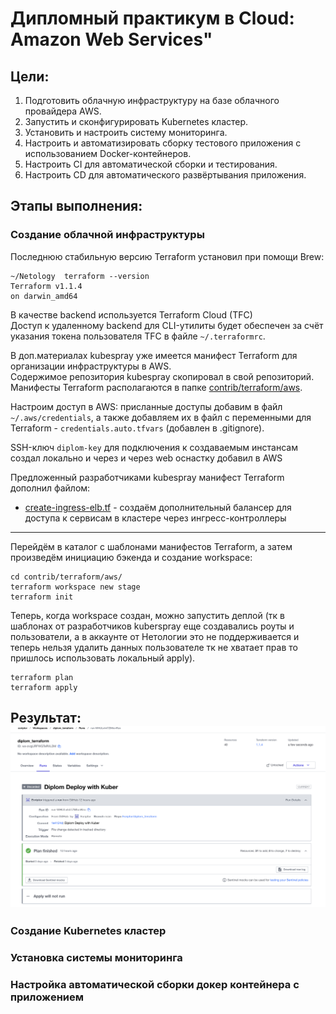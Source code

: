 # Дипломный практикум в Cloud: Amazon Web Services"

## Цели:

1. Подготовить облачную инфраструктуру на базе облачного провайдера AWS.
2. Запустить и сконфигурировать Kubernetes кластер.
3. Установить и настроить систему мониторинга.
4. Настроить и автоматизировать сборку тестового приложения с использованием Docker-контейнеров.
5. Настроить CI для автоматической сборки и тестирования.
6. Настроить CD для автоматического развёртывания приложения.

## Этапы выполнения:

### Создание облачной инфраструктуры

Последнюю стабильную версию Terraform установил при помощи Brew:

```
~/Netology  terraform --version                                                                                
Terraform v1.1.4
on darwin_amd64
```

В качестве backend используется Terraform Cloud (TFC)  
Доступ к удаленному backend для CLI-утилиты будет обеспечен за счёт указания токена пользователя TFC в файле `~/.terraformrc`.

В доп.материалах kubespray уже имеется манифест Terraform для организации инфраструктуры в AWS.  
Содержимое репозитория kubespray скопировал в свой репозиторий. Манифесты Terraform располагаются в папке [contrib/terraform/aws](https://github.com/Ecriptor/diplom_terraform/tree/main/contrib/terraform/aws).

Настроим доступ в AWS: присланные доступы добавим в файл `~/.aws/credentials`, а также добавляем их в файл с переменными для Terraform - `credentials.auto.tfvars` (добавлен в .gitignore).  

SSH-ключ `diplom-key` для подключения к создаваемым инстансам создал локально и через и через web оснастку добавил в AWS

Предложенный разработчиками kubespray манифест Terraform дополнил файлом:
- [create-ingress-elb.tf](https://github.com/Ecriptor/diplom_terraform/tree/main/contrib/terraform/aws/create-ingress-elb.tf) - создаём дополнительный балансер для доступа к сервисам в кластере через ингресс-контроллеры

---

Перейдём в каталог с шаблонами манифестов Terraform, а затем произведём инициацию бэкенда и создание workspace:

```
cd contrib/terraform/aws/
terraform workspace new stage
terraform init
```

Теперь, когда workspace создан, можно запустить деплой (тк в шаблонах от разработчиков kuberspray еще создавались роуты и пользователи, а в аккаунте от Нетологии это не поддерживается и теперь нельзя удалить данных пользователе тк не хватает прав то пришлось использовать локальный apply).

```
terraform plan
terraform apply
```
Результат:
![image](terraform.png)
-
### Создание Kubernetes кластер

### Установка системы мониторинга

### Настройка автоматической сборки докер контейнера с приложением


